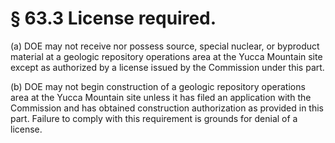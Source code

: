 # § 63.3   License required.

(a) DOE may not receive nor possess source, special nuclear, or byproduct material at a geologic repository operations area at the Yucca Mountain site except as authorized by a license issued by the Commission under this part. 


(b) DOE may not begin construction of a geologic repository operations area at the Yucca Mountain site unless it has filed an application with the Commission and has obtained construction authorization as provided in this part. Failure to comply with this requirement is grounds for denial of a license. 




